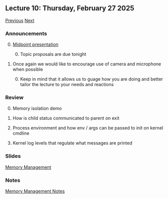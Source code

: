 ## Lecture 10: Thursday, February 27 2025

[Previous](/course/spring2025-utsa/lectures/L09) [Next](/course/spring2025-utsa/lectures/L11)

### Announcements

0. [Midpoint presentation](/course/spring2025-utsa/assignments/midpoint)

    0. Topic proposals are due tonight

0. Once again we would like to encourage use of camera and microphone when possible

    0. Keep in mind that it allows us to guage how you are doing and better tailor the lecture to your needs and reactions

### Review

0. Memory isolation demo

0. How is child status communicated to parent on exit

0. Process environment and how env / args can be passed to init on kernel cmdline

0. Kernel log levels that regulate what messages are printed

### Slides

[Memory Management](/slides/mmu.html)

### Notes

[Memory Management Notes](mmu.md)
